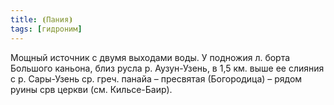 ```yaml
---
title: ⦗Пания⦘
tags: [гидроним]
---
```


Мощный источник с двумя выходами воды. У подножия л. борта Большого каньона,
близ русла р. Аузун-Узень, в 1,5 км. выше ее слияния с р. Сары-Узень ср. греч.
панайа – пресвятая (Богородица) – рядом руины срв церкви (см. Кильсе-Баир).
